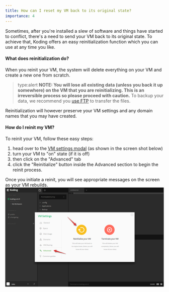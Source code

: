```yaml
---
title: How can I reset my VM back to its original state?
importance: 4
---
```


Sometimes, after you're installed a slew of software and things have started to conflict,
there's a need to send your VM back to its original state. To achieve that, Koding offers
an easy reinitialization function which you can use at any time you like.

#### What does reinitialization do?
When you reinit your VM, the system will delete everything on your VM and create a new one from
scratch.

> type:alert
> **NOTE: You will lose all existing data (unless you back it up somewhere) on the VM
that you are reinitializing. This is an irreversible process so please proceed with caution.** To backup
your data, we recommend you [use FTP](http://learn.koding.com/guides/setting-up-ftp-on-koding/)
to transfer the files.

Reinitialization will however preserve your VM settings and any domain names that you may have created.

#### How do I reinit my VM?
To reinit your VM, follow these easy steps:
1. head over to the [VM settings modal](http://learn.koding.com/guides/understanding-vm-panel/) (as shown in the screen shot below)
2. turn your VM to "on" state (if it is off)
3. then click on the "Advanced" tab
4. click the "Reinitialize" button inside the Advanced section to begin the reinit process.

Once you initiate a reinit, you will see appropriate messages on the screen as your VM rebuilds.
![VM Reinit](/faq/vm-reinit/reinit.png)
